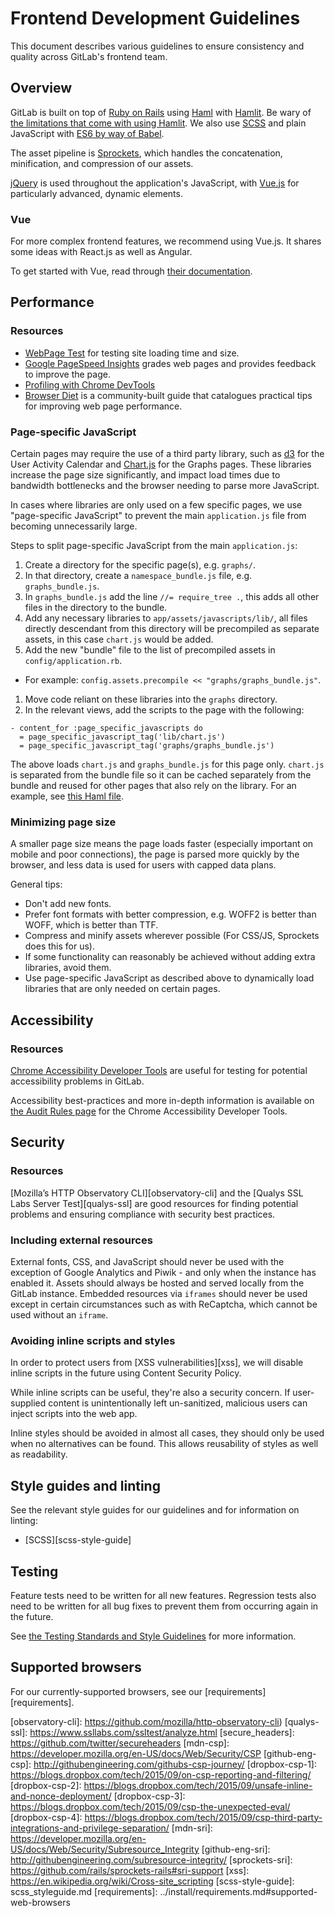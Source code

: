 # Frontend Development Guidelines

This document describes various guidelines to ensure consistency and quality
across GitLab's frontend team.

## Overview

GitLab is built on top of [Ruby on Rails][rails] using [Haml][haml] with
[Hamlit][hamlit]. Be wary of [the limitations that come with using
Hamlit][hamlit-limits]. We also use [SCSS][scss] and plain JavaScript with
[ES6 by way of Babel][es6].

The asset pipeline is [Sprockets][sprockets], which handles the concatenation,
minification, and compression of our assets.

[jQuery][jquery] is used throughout the application's JavaScript, with
[Vue.js][vue] for particularly advanced, dynamic elements.

### Vue

For more complex frontend features, we recommend using Vue.js. It shares
some ideas with React.js as well as Angular.

To get started with Vue, read through [their documentation][vue-docs].

## Performance

### Resources

- [WebPage Test][web-page-test] for testing site loading time and size.
- [Google PageSpeed Insights][pagespeed-insights] grades web pages and provides feedback to improve the page.
- [Profiling with Chrome DevTools][google-devtools-profiling]
- [Browser Diet][browser-diet] is a community-built guide that catalogues practical tips for improving web page performance.

### Page-specific JavaScript

Certain pages may require the use of a third party library, such as [d3][d3] for
the User Activity Calendar and [Chart.js][chartjs] for the Graphs pages. These
libraries increase the page size significantly, and impact load times due to
bandwidth bottlenecks and the browser needing to parse more JavaScript.

In cases where libraries are only used on a few specific pages, we use
"page-specific JavaScript" to prevent the main `application.js` file from
becoming unnecessarily large.

Steps to split page-specific JavaScript from the main `application.js`:

1. Create a directory for the specific page(s), e.g. `graphs/`.
1. In that directory, create a `namespace_bundle.js` file, e.g. `graphs_bundle.js`.
1. In `graphs_bundle.js` add the line `//= require_tree .`, this adds all other files in the directory to the bundle.
1. Add any necessary libraries to `app/assets/javascripts/lib/`, all files directly descendant from this directory will be precompiled as separate assets, in this case `chart.js` would be added.
1. Add the new "bundle" file to the list of precompiled assets in
`config/application.rb`.
  - For example: `config.assets.precompile << "graphs/graphs_bundle.js"`.
1. Move code reliant on these libraries into the `graphs` directory.
1. In the relevant views, add the scripts to the page with the following:

```haml
- content_for :page_specific_javascripts do
  = page_specific_javascript_tag('lib/chart.js')
  = page_specific_javascript_tag('graphs/graphs_bundle.js')
```

The above loads `chart.js` and `graphs_bundle.js` for this page only. `chart.js`
is separated from the bundle file so it can be cached separately from the bundle
and reused for other pages that also rely on the library. For an example, see
[this Haml file][page-specific-js-example].

### Minimizing page size

A smaller page size means the page loads faster (especially important on mobile
and poor connections), the page is parsed more quickly by the browser, and less
data is used for users with capped data plans.

General tips:

- Don't add new fonts.
- Prefer font formats with better compression, e.g. WOFF2 is better than WOFF, which is better than TTF.
- Compress and minify assets wherever possible (For CSS/JS, Sprockets does this for us).
- If some functionality can reasonably be achieved without adding extra libraries, avoid them.
- Use page-specific JavaScript as described above to dynamically load libraries that are only needed on certain pages.

## Accessibility

### Resources

[Chrome Accessibility Developer Tools][chrome-accessibility-developer-tools]
are useful for testing for potential accessibility problems in GitLab.

Accessibility best-practices and more in-depth information is available on
[the Audit Rules page][audit-rules] for the Chrome Accessibility Developer Tools.

## Security

### Resources

[Mozilla’s HTTP Observatory CLI][observatory-cli] and the
[Qualys SSL Labs Server Test][qualys-ssl] are good resources for finding
potential problems and ensuring compliance with security best practices.

<!-- Uncomment these sections when CSP/SRI are implemented.
### Content Security Policy (CSP)

Content Security Policy is a web standard that intends to mitigate certain
forms of Cross-Site Scripting (XSS) as well as data injection.

Content Security Policy rules should be taken into consideration when
implementing new features, especially those that may rely on connection with
external services.

GitLab's CSP is used for the following:

- Blocking plugins like Flash and Silverlight from running at all on our pages.
- Blocking the use of scripts and stylesheets downloaded from external sources.
- Upgrading `http` requests to `https` when possible.
- Preventing `iframe` elements from loading in most contexts.

Some exceptions include:

- Scripts from Google Analytics and Piwik if either is enabled.
- Connecting with GitHub, Bitbucket, GitLab.com, etc. to allow project importing.
- Connecting with Google, Twitter, GitHub, etc. to allow OAuth authentication.

We use [the Secure Headers gem][secure_headers] to enable Content
Security Policy headers in the GitLab Rails app.

Some resources on implementing Content Security Policy:

- [MDN Article on CSP][mdn-csp]
- [GitHub’s CSP Journey on the GitHub Engineering Blog][github-eng-csp]
- The Dropbox Engineering Blog's series on CSP: [1][dropbox-csp-1], [2][dropbox-csp-2], [3][dropbox-csp-3], [4][dropbox-csp-4]

### Subresource Integrity (SRI)

Subresource Integrity prevents malicious assets from being provided by a CDN by
guaranteeing that the asset downloaded is identical to the asset the server
is expecting.

The Rails app generates a unique hash of the asset, which is used as the
asset's `integrity` attribute. The browser generates the hash of the asset
on-load and will reject the asset if the hashes do not match.

All CSS and JavaScript assets should use Subresource Integrity. For implementation details,
see the documentation for [the Sprockets implementation of SRI][sprockets-sri].

Some resources on implementing Subresource Integrity:

- [MDN Article on SRI][mdn-sri]
- [Subresource Integrity on the GitHub Engineering Blog][github-eng-sri]

-->

### Including external resources

External fonts, CSS, and JavaScript should never be used with the exception of
Google Analytics and Piwik - and only when the instance has enabled it. Assets
should always be hosted and served locally from the GitLab instance. Embedded
resources via `iframes` should never be used except in certain circumstances
such as with ReCaptcha, which cannot be used without an `iframe`.

### Avoiding inline scripts and styles

In order to protect users from [XSS vulnerabilities][xss], we will disable inline scripts in the future using Content Security Policy.

While inline scripts can be useful, they're also a security concern. If
user-supplied content is unintentionally left un-sanitized, malicious users can
inject scripts into the web app.

Inline styles should be avoided in almost all cases, they should only be used
when no alternatives can be found. This allows reusability of styles as well as
readability.

## Style guides and linting

See the relevant style guides for our guidelines and for information on linting:

- [SCSS][scss-style-guide]

## Testing

Feature tests need to be written for all new features. Regression tests
also need to be written for all bug fixes to prevent them from occurring
again in the future.

See [the Testing Standards and Style Guidelines](testing.md) for more
information.

## Supported browsers

For our currently-supported browsers, see our [requirements][requirements].

[rails]: http://rubyonrails.org/
[haml]: http://haml.info/
[hamlit]: https://github.com/k0kubun/hamlit
[hamlit-limits]: https://github.com/k0kubun/hamlit/blob/master/REFERENCE.md#limitations
[scss]: http://sass-lang.com/
[es6]: https://babeljs.io/
[sprockets]: https://github.com/rails/sprockets
[jquery]: https://jquery.com/
[vue]: http://vuejs.org/
[vue-docs]: http://vuejs.org/guide/index.html
[web-page-test]: http://www.webpagetest.org/
[pagespeed-insights]: https://developers.google.com/speed/pagespeed/insights/
[google-devtools-profiling]: https://developers.google.com/web/tools/chrome-devtools/profile/?hl=en
[browser-diet]: https://browserdiet.com/
[d3]: https://d3js.org/
[chartjs]: http://www.chartjs.org/
[page-specific-js-example]: https://gitlab.com/gitlab-org/gitlab-ce/blob/13bb9ed77f405c5f6ee4fdbc964ecf635c9a223f/app/views/projects/graphs/_head.html.haml#L6-8
[chrome-accessibility-developer-tools]: https://github.com/GoogleChrome/accessibility-developer-tools
[audit-rules]: https://github.com/GoogleChrome/accessibility-developer-tools/wiki/Audit-Rules
[observatory-cli]: https://github.com/mozilla/http-observatory-cli)
[qualys-ssl]: https://www.ssllabs.com/ssltest/analyze.html
[secure_headers]: https://github.com/twitter/secureheaders
[mdn-csp]: https://developer.mozilla.org/en-US/docs/Web/Security/CSP
[github-eng-csp]: http://githubengineering.com/githubs-csp-journey/
[dropbox-csp-1]: https://blogs.dropbox.com/tech/2015/09/on-csp-reporting-and-filtering/
[dropbox-csp-2]: https://blogs.dropbox.com/tech/2015/09/unsafe-inline-and-nonce-deployment/
[dropbox-csp-3]: https://blogs.dropbox.com/tech/2015/09/csp-the-unexpected-eval/
[dropbox-csp-4]: https://blogs.dropbox.com/tech/2015/09/csp-third-party-integrations-and-privilege-separation/
[mdn-sri]: https://developer.mozilla.org/en-US/docs/Web/Security/Subresource_Integrity
[github-eng-sri]: http://githubengineering.com/subresource-integrity/
[sprockets-sri]: https://github.com/rails/sprockets-rails#sri-support
[xss]: https://en.wikipedia.org/wiki/Cross-site_scripting
[scss-style-guide]: scss_styleguide.md
[requirements]: ../install/requirements.md#supported-web-browsers
